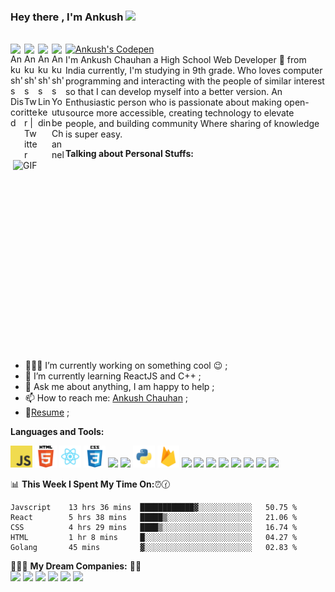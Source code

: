 ### Hey there , I'm Ankush <img src="https://media.giphy.com/media/hvRJCLFzcasrR4ia7z/giphy.gif" width="30px">

<br>
  <a href="https://discord.gg/GXc8Y7p">
  <img align="left" alt="Ankush's Discord" width="22px" src="https://cdn.jsdelivr.net/npm/simple-icons@v3/icons/discord.svg" />
</a>
<a href="https://twitter.com/AnkushC41962223">
  <img align="left" alt="Ankush's Twitter | Twitter" width="22px" src="https://cdn.jsdelivr.net/npm/simple-icons@v3/icons/twitter.svg" />
</a>
<a href="https://www.linkedin.com/ankush-chauhan-590b5b1ab/">
  <img align="left" alt="Ankush's Linkedin" width="22px" src="https://cdn.jsdelivr.net/npm/simple-icons@v3/icons/linkedin.svg" />
</a>
<a href="https://www.youtube.com/channel/UC9upzF9wBH5CGvf8dSIp-aw?disable_polymer=true">
  <img align="left" alt="Ankush's Youtube Channel" width="22px" src="https://cdn.jsdelivr.net/npm/simple-icons@v3/icons/youtube.svg" />
</a>
<a href="https://www.codepen.io/anproghub">
  <img align="top-right" alt="Ankush's Codepen" width="22px" src="https://cdn.jsdelivr.net/npm/simple-icons@v3/icons/codepen.svg" />
</a>
<br>
I'm Ankush Chauhan a High School Web Developer 🚀 from India currently, I'm studying in 9th grade. Who loves computer programming and interacting with the people of similar interest so that I can develop myself into a better version. 
An Enthusiastic person who is passionate about making open-source more accessible, creating technology to elevate people, and building community Where sharing of knowledge is
super easy.
<img align="right" alt="GIF" src="https://github.com/abhisheknaiidu/abhisheknaiidu/blob/master/code.gif?raw=true" width="500" height="320" />


**Talking about Personal Stuffs:**

- 👨🏽‍💻 I’m currently working on something cool :wink: ;
- 🌱 I’m currently learning ReactJS and C++ ; 
- 💬 Ask me about anything, I am happy to help ;
- 📫 How to reach me: [Ankush Chauhan](https://www.linkedin.com/ankush-chauhan-590b5b1ab/) ;
- 📝[Resume](https://www.linkedin.com/ankush-chauhan-590b5b1ab/) ;
  
  

**Languages and Tools:**  

<code><img height="35" src="https://raw.githubusercontent.com/github/explore/80688e429a7d4ef2fca1e82350fe8e3517d3494d/topics/javascript/javascript.png"></code>
<code><img height="35" src="https://raw.githubusercontent.com/github/explore/80688e429a7d4ef2fca1e82350fe8e3517d3494d/topics/html/html.png"></code>
<code><img height="35" src="https://raw.githubusercontent.com/github/explore/80688e429a7d4ef2fca1e82350fe8e3517d3494d/topics/react/react.png"></code>
<code><img height="35" src="https://raw.githubusercontent.com/github/explore/5c058a388828bb5fde0bcafd4bc867b5bb3f26f3/topics/css/css.png"></code>
<code><img height="35" src="https://nodejs.org/static/images/logo-hexagon-card.png"></code>
<code><img height="35" src="https://cdn.iconscout.com/icon/free/png-512/c-programming-569564.png"></code>
<code><img height="35" src="https://raw.githubusercontent.com/github/explore/80688e429a7d4ef2fca1e82350fe8e3517d3494d/topics/python/python.png"></code>
<code><img height="35" src="https://raw.githubusercontent.com/github/explore/80688e429a7d4ef2fca1e82350fe8e3517d3494d/topics/firebase/firebase.png"></code>
<code><img height="35" src="https://git-scm.com/images/logos/downloads/Git-Icon-1788C.png"></code>
<code><img height="35" src="https://user-images.githubusercontent.com/49339/32078472-5053adea-baa7-11e7-9034-519002f12ac7.png"></code>
<code><img height="35" src="https://cdn.iconscout.com/icon/free/png-512/unity-5-555544.png"></code>
<code><img height="35" src="https://www.kindpng.com/picc/m/25-255595_icon-android-studio-logo-hd-png-download.png"></code>
<code><img height="35" src="https://cdn3.brettterpstra.com/uploads/2015/02/terminal-longshadow.png"></code>
<code><img height="35" src="https://www.pinclipart.com/picdir/middle/35-353932_bootstrap-bootstrap-4-logo-png-clipart.png"></code>
<code><img height="35" src="https://cdn.worldvectorlogo.com/logos/sublime-text.svg"></code>
<code><img height="35" src="https://cdn.iconscout.com/icon/free/png-512/stackoverflow-2-432547.png"></code>


📊 **This Week I Spent My Time On:**⏰🕜
<!--START_SECTION:waka-->
```text
Javscript    13 hrs 36 mins  ████████████▓░░░░░░░░░░░░   50.75 % 
React        5 hrs 38 mins   █████▒░░░░░░░░░░░░░░░░░░░   21.06 % 
CSS          4 hrs 29 mins   ████▒░░░░░░░░░░░░░░░░░░░░   16.74 % 
HTML         1 hr 8 mins     █░░░░░░░░░░░░░░░░░░░░░░░░   04.27 % 
Golang       45 mins         ▓░░░░░░░░░░░░░░░░░░░░░░░░   02.83 % 
```
<!--END_SECTION:waka-->


 💭🌇🗼 **My Dream Companies:** 🌇🗼<br>
<code><img height="70" src="https://blog.hubspot.com/hubfs/image8-2.jpg"></code>
<code><img height="70" src="https://facebookbrand.com/wp-content/uploads/2019/10/flogo_RGB_HEX-BRC-Site-250.png?w=250&h=250"></code>
<code><img height="70" src="https://www.iconfinder.com/data/icons/picons-social/57/56-apple-512.png"></code>
<code><img height="70" src="https://1000logos.net/wp-content/uploads/2016/10/Colors-Amazon-Logo.jpg"></code>
<code><img height="70" src="https://img-prod-cms-rt-microsoft-com.akamaized.net/cms/api/am/imageFileData/RE2qVsJ?ver=3f74"></code>
<code><img height="70" src="https://storage.googleapis.com/webdesignledger.pub.network/WDL/12f213e1-t1.jpg"></code>



























  <!--  ▶️▶️▶️ **Top 5 Youtubers which do I prefer:** ▶️▶️▶️
<img align="center" src="https://seeklogo.net/wp-content/uploads/2017/08/YouTube-logo-1-512x512.png" width="100" height="100" />
<br>
<img align="center" src="https://yt3.ggpht.com/a/AATXAJwFt03RAznOsPwlfo5c1kW1rp-1o3Xgpw9MNreQMQ=s900-c-k-c0xffffffff-no-rj-mo" width="100" height="100" />
<a href = "https://www.youtube.com/channel/UC8butISFwT-Wl7EV0hUK0BQ" >FreeCodeCamp.org<a/>
  <br>
<img align="center" src="https://res.cloudinary.com/sl0/image/upload/v2/external-thumbnails/UCWv7vMbMWH4-V0ZXdmDpPBA.jpg" width="100" height="100" />
  <a href = "https://www.youtube.com/user/programmingwithmosh" >Programming with Mosh<a/>
  <br>
  <img align="center" src="https://coursenames.com/wp-content/uploads/2019/12/Derek-Banas.png" width="100" height="100" />
  <a href = "https://www.youtube.com/user/derekbanas" >Derek Banas<a/>
  <br>
  <img align="center" src="https://yt3.ggpht.com/a/AATXAJwE3B3SOiKZ267YL2x7XmRLAZgfjgrrb-N4FA=s900-c-k-c0xffffffff-no-rj-mo" width="100" height="100" />
  <a href = "https://www.youtube.com/channel/UCaO6VoaYJv4kS-TQO_M-N_g" >Clément Mihailescu<a/>
  <br>
  <img align="center" src="https://yt3.ggpht.com/a/AATXAJydjgDHqK3vz4iHkrPZjHSsjwh1aPsqOwxHCZ_ISA=s900-c-k-c0xffffffff-no-rj-mo" width="100" height="100" />
  <a href = "https://www.youtube.com/channel/UCqrILQNl5Ed9Dz6CGMyvMTQ" >Clever Programmer<a/>
    
  <br> -->





